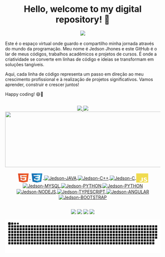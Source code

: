 <h1 align="center">
  Hello, welcome to my digital repository! 👋
</h1>

<div align="center">
<img height="320em" src="https://mir-s3-cdn-cf.behance.net/project_modules/1400_opt_1/81bb4b165684019.640b6038d133e.gif"/>
  

  
</div>

 Este é o espaço virtual onde guardo e compartilho minha jornada através do mundo da programação. Meu nome é Jedson Jhones e este GitHub é o lar de meus códigos, trabalhos acadêmicos e projetos de cursos. É onde a criatividade se converte em linhas de código e ideias se transformam em soluções tangíveis.

  Aqui, cada linha de código representa um passo em direção ao meu crescimento profissional e à realização de projetos significativos. Vamos aprender, construir e crescer juntos!

  Happy coding! 😄🚀
##
<div align="center">
  <a href="https://github.com/jedsonjhones">
  <img height="180em" src="https://github-readme-stats.vercel.app/api?username=jedsonjhones&show_icons=true&theme=radical&include_all_commits"/>
  <img height="180em" src="https://github-readme-stats-sigma-seven.vercel.app/api/top-langs/?username=jedsonjhones&layout=compact&langs_count=8&theme=radical"/>
    <img src="https://github-readme-streak-stats.herokuapp.com?user=jedsonjhones&theme=radical&mode=weekly" width="720" height="180em">

</div>
 <div align="center" style="display: inline_block"><br>

  <img align="center" alt="Jedson-HTML" height="30" width="40" src="https://raw.githubusercontent.com/devicons/devicon/master/icons/html5/html5-original.svg">
  <img align="center" alt="Jedson-CSS" height="30" width="40" src="https://raw.githubusercontent.com/devicons/devicon/master/icons/css3/css3-original.svg">
 <img align="center" alt="Jedson-JAVA" height="30" width="40" src="https://cdn.jsdelivr.net/gh/devicons/devicon/icons/java/java-plain.svg">
 <img align="center" alt="Jedson-C++" height="30" width="40" src="https://cdn.jsdelivr.net/gh/devicons/devicon/icons/cplusplus/cplusplus-original.svg">
 <img align="center" alt="Jedson-C" height="30" width="40" src="https://cdn.jsdelivr.net/gh/devicons/devicon/icons/csharp/csharp-original.svg">
 <img align="center" alt="Jedson-JS" height="30" width="40" src="https://raw.githubusercontent.com/devicons/devicon/master/icons/javascript/javascript-plain.svg">
  <img align="center" alt="Jedson-MYSQL" height="30" width="40" src="https://cdn.jsdelivr.net/gh/devicons/devicon/icons/mysql/mysql-original.svg">
  <img align="center" alt="Jedson-PYTHON" height="30" width="40" src="https://cdn.jsdelivr.net/gh/devicons/devicon/icons/python/python-original.svg">
  <img align="center" alt="Jedson-PYTHON" height="30" width="40" src="https://cdn.jsdelivr.net/gh/devicons/devicon/icons/react/react-original.svg">
   <img align="center" alt="Jedson-NODEJS" height="30" width="40" src="https://cdn.jsdelivr.net/gh/devicons/devicon/icons/nodejs/nodejs-original-wordmark.svg">
   <img align="center" alt="Jedson-TYPESCRIPT" height="30" width="40" src="https://cdn.jsdelivr.net/gh/devicons/devicon/icons/typescript/typescript-original.svg">
   <img align="center" alt="Jedson-ANGULAR" height="30" width="40" src="https://cdn.jsdelivr.net/gh/devicons/devicon/icons/angularjs/angularjs-original.svg">
   <img align="center" alt="Jedson-BOOTSTRAP" height="30" width="40" src="https://cdn.jsdelivr.net/gh/devicons/devicon/icons/bootstrap/bootstrap-original-wordmark.svg">
 </div>

  ##
 <div align="center"> 
    <a href="https://www.linkedin.com/in/jedson-jhones-9214121b6/" target="_blank"><img src="https://img.shields.io/badge/-LinkedIn-%230077B5?style=for-the-badge&logo=linkedin&logoColor=white" target="_blank"></a>
  <a href="" target="_blank"><img src="https://img.shields.io/badge/-Instagram-%23E4405F?style=for-the-badge&logo=instagram&logoColor=white" target="_blank"></a>
 <a href="" target="_blank"><img src="https://img.shields.io/badge/Discord-7289DA?style=for-the-badge&logo=discord&logoColor=white" target="_blank"></a> 
  <a href = "mailto:jhoni.palmera5@gmail.com"><img src="https://img.shields.io/badge/-Gmail-%23333?style=for-the-badge&logo=gmail&logoColor=white" target="_blank"></a>
 
  ![Snake animation](https://github.com/jedsonjhones/jedsonjhones/blob/output/github-contribution-grid-snake-dark.svg)
 
</div>
